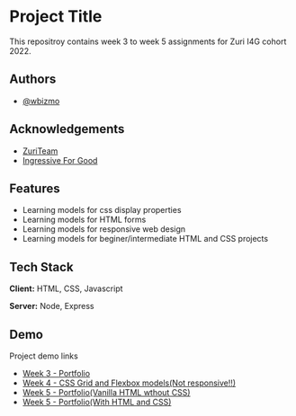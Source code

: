 
# Project Title

This repositroy contains week 3 to week 5 assignments for Zuri I4G cohort 2022.


## Authors

- [@wbizmo](https://www.github.com/wbizmo)


## Acknowledgements

 - [ZuriTeam](https://zuri.team)
 - [Ingressive For Good](https://ingressive.org)


## Features

- Learning models for css display properties
- Learning models for HTML forms
- Learning models for responsive web design
- Learning models for beginer/intermediate HTML and CSS projects


## Tech Stack

**Client:** HTML, CSS, Javascript

**Server:** Node, Express


## Demo

Project demo links

- [Week 3 - Portfolio](https://zuri-x-i4g-portfolio.wbizmo.repl.co)
- [Week 4 - CSS Grid and Flexbox models(Not responsive!!)](https://zuri-week-4-css-assignment.wbizmo.repl.co)
- [Week 5 - Portfolio(Vanilla HTML wthout CSS)](https://week-5.wbizmo.repl.co/index.html)
- [Week 5 - Portfolio(With HTML and CSS)](https://zuri-x-i4g-week-5.wbizmo.repl.co/)
